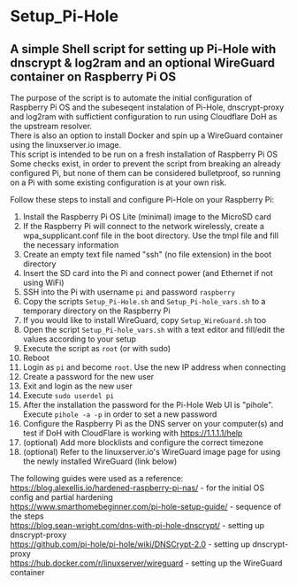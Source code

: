 # Setup_Pi-Hole
## A simple Shell script for setting up Pi-Hole with dnscrypt &amp; log2ram and an optional WireGuard container on Raspberry Pi OS

The purpose of the script is to automate the initial configuration of Raspberry Pi OS and the subeseqent instalation of Pi-Hole, dnscrypt-proxy and log2ram with suffictient configuration to run using Cloudflare DoH as the upstream resolver. <br />
There is also an option to install Docker and spin up a WireGuard container using the linuxserver.io image. <br />
This script is intended to be run on a fresh installation of Raspberry Pi OS  Some checks exist, in order to prevent the script from breaking an already configured Pi, but none of them can be considered bulletproof, so running on a Pi with some existing configuration is at your own risk. <br />

Follow these steps to install and configure Pi-Hole on your Raspberry Pi: 

1. Install the Raspberry Pi OS Lite (minimal) image to the MicroSD card
2. If the Raspberry Pi will connect to the network wirelessly, create a wpa_supplicant.conf file in the boot directory. Use the tmpl file and fill the necessary information
3. Create an empty text file named "ssh" (no file extension) in the boot directory
4. Insert the SD card into the Pi and connect power (and Ethernet if not using WiFi)
5. SSH into the Pi with username `pi` and password `raspberry`
6. Copy the scripts `Setup_Pi-Hole.sh` and `Setup_Pi-hole_vars.sh` to a temporary directory on the Raspberry Pi
7. If you would like to install WireGuard, copy `Setup_WireGuard.sh` too
9. Open the script `Setup_Pi-hole_vars.sh` with a text editor and fill/edit the values according to your setup
10. Execute the script as `root` (or with sudo)
11. Reboot
12. Login as `pi` and become `root`. Use the new IP address when connecting
13. Create a password for the new user
14. Exit and login as the new user
15. Execute `sudo userdel pi`
16. After the installation the password for the Pi-Hole Web UI is "pihole". Execute `pihole -a -p` in order to set a new password
17. Configure the Raspberry Pi as the DNS server on your computer(s) and test if DoH with CloudFlare is working with https://1.1.1.1/help
18. (optional) Add more blocklists and configure the correct timezone
19. (optional) Refer to the linuxserver.io's WireGuard image page for using the newly installed WireGuard (link below)

The following guides were used as a reference: <br />
https://blog.alexellis.io/hardened-raspberry-pi-nas/ - for the initial OS config and partial hardening <br />
https://www.smarthomebeginner.com/pi-hole-setup-guide/ - sequence of the steps <br />
https://blog.sean-wright.com/dns-with-pi-hole-dnscrypt/ - setting up dnscrypt-proxy <br />
https://github.com/pi-hole/pi-hole/wiki/DNSCrypt-2.0 - setting up dnscrypt-proxy <br />
https://hub.docker.com/r/linuxserver/wireguard - setting up the WireGuard container <br />
